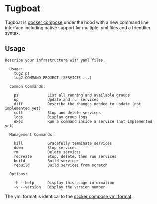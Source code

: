 # Tugboat

Tugboat is [docker compose](https://docs.docker.com/compose/) under the hood with a new command line interface including native support for multiple .yml files and a friendlier syntax.

## Usage

```
Describe your infrastructure with yaml files.

  Usage:
    tug2 ps
    tug2 COMMAND PROJECT [SERVICES ...]

  Common Commands:

    ps             List all running and available groups
    up             Update and run services
    diff           Describe the changes needed to update (not implemented yet)
    cull           Stop and delete services
    logs           Display group logs
    exec           Run a command inside a service (not implemented yet)

  Management Commands:

    kill           Gracefully terminate services
    down           Stop services
    rm             Delete services
    recreate       Stop, delete, then run services
    build          Build services
    rebuild        Build services from scratch

  Options:

    -h --help      Display this usage information
    -v --version   Display the version number

```

The yml format is identical to the [docker compose yml format](https://docs.docker.com/compose/yml/).

